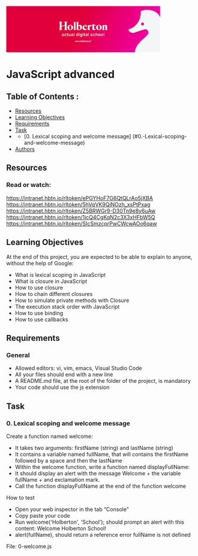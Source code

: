 <img src="https://github.com/ksyv/holbertonschool-web_front_end/blob/main/baniere_holberton.png">

# JavaScript advanced

## Table of Contents :

- [Resources](#Resources)
- [Learning Objectives](#Learning-Objectives)
- [Requirements](#Requirements)
- [Task](#Task)
- - [0. Lexical scoping and welcome message] (#0.-Lexical-scoping-and-welcome-message)
- [Authors](#Authors)

## Resources
### Read or watch:
https://intranet.hbtn.io/rltoken/ePGYHoF7G6QtQLrAo5jXBA
https://intranet.hbtn.io/rltoken/5hVqVK9QjNOzh_xsPtPxag
https://intranet.hbtn.io/rltoken/Z5BRWGr9-D30Tn9e8y6uAw
https://intranet.hbtn.io/rltoken/1jcQ4CgKqN2c3X3xHFbW5Q
https://intranet.hbtn.io/rltoken/SIcSmzcprPwCWcwAOo6qaw

## Learning Objectives
At the end of this project, you are expected to be able to explain to anyone, without the help of Google:
* What is lexical scoping in JavaScript
* What is closure in JavaScript
* How to use closure
* How to chain different closures
* How to simulate private methods with Closure
* The execution stack order with JavaScript
* How to use binding
* How to use callbacks


## Requirements
### General
* Allowed editors: vi, vim, emacs, Visual Studio Code
* All your files should end with a new line
* A README.md file, at the root of the folder of the project, is mandatory
* Your code should use the js extension

## Task
### 0. Lexical scoping and welcome message

Create a function named welcome:

- It takes two arguments: firstName (string) and lastName (string)
- It contains a variable named fullName, that will contains the firstName followed by a space and then the lastName
- Within the welcome function, write a function named displayFullName:
- It should display an alert with the message Welcome + the variable fullName + and exclamation mark.
- Call the function displayFullName at the end of the function welcome

How to test

- Open your web inspector in the tab “Console”
- Copy paste your code
- Run welcome('Holberton', 'School'); should prompt an alert with this content: Welcome Holberton School!
- alert(fullName), should return a reference error fullName is not defined

File: 0-welcome.js